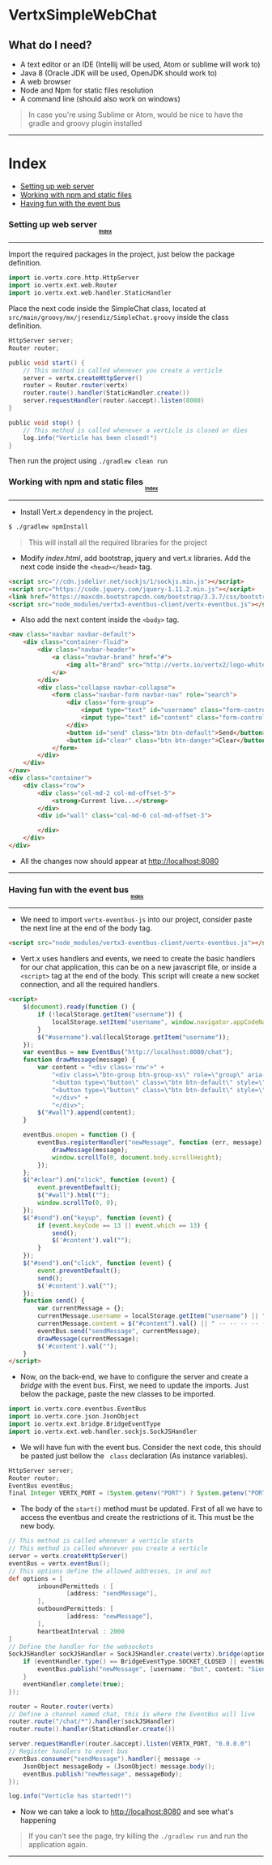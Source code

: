 # VertxSimpleWebChat

## What do I need?

* A text editor or an IDE (Intellij will be used, Atom or sublime will work to)
* Java 8 (Oracle JDK will be used, OpenJDK should work to)
* A web browser
* Node and Npm for static files resolution
* A command line (should also work on windows)

> In case you're using Sublime or Atom, would be nice to have the gradle and groovy plugin installed

------

# Index <a name="index"></a> 

* [Setting up web server](#link-1)
* [Working with npm and static files](#link-2)
* [Having fun with the event bus](#link-3)

### Setting up web server <sub><sub><sub>[Index](#index)</sub></sub></sub> <a name="link-1"></a>
------

Import the required packages in the project, just below the package definition.

```groovy
import io.vertx.core.http.HttpServer
import io.vertx.ext.web.Router
import io.vertx.ext.web.handler.StaticHandler
```


Place the next code inside the SimpleChat class, located at `src/main/groovy/mx/jresendiz/SimpleChat.groovy` inside the class definition.

```groovy
HttpServer server;
Router router;

public void start() {
    // This method is called whenever you create a verticle
    server = vertx.createHttpServer()
    router = Router.router(vertx)
    router.route().handler(StaticHandler.create())
    server.requestHandler(router.&accept).listen(8080)
}

public void stop() {
    // This method is called whenever a verticle is closed or dies
    log.info("Verticle has been closed!")
}
```

Then run the project using `./gradlew clean run`

### Working with npm and static files <sub><sub><sub>[Index](#index)</sub></sub></sub> <a name="link-2"></a>
------

* Install Vert.x dependency in the project.

```bash
$ ./gradlew npmInstall
```

> This will install all the required libraries for the project

* Modify _index.html_, add bootstrap, jquery and vert.x libraries. Add the next code inside the ```<head></head>``` tag.

```html
<script src="//cdn.jsdelivr.net/sockjs/1/sockjs.min.js"></script>
<script src="https://code.jquery.com/jquery-1.11.2.min.js"></script>
<link href="https://maxcdn.bootstrapcdn.com/bootstrap/3.3.7/css/bootstrap.min.css" rel="stylesheet" crossorigin="anonymous">
<script src="node_modules/vertx3-eventbus-client/vertx-eventbus.js"></script>

```
* Also add the next content inside the ```<body>``` tag.

```html
<nav class="navbar navbar-default">
    <div class="container-fluid">
        <div class="navbar-header">
            <a class="navbar-brand" href="#">
                <img alt="Brand" src="http://vertx.io/vertx2/logo-white-big.png" width="55px" height="20px">
            </a>
        </div>
        <div class="collapse navbar-collapse">
            <form class="navbar-form navbar-nav" role="search">
                <div class="form-group">
                    <input type="text" id="username" class="form-control" disabled>
                    <input type="text" id="content" class="form-control" placeholder="What do you wanna say?">
                </div>
                <button id="send" class="btn btn-default">Send</button>
                <button id="clear" class="btn btn-danger">Clear</button>
            </form>
        </div>
    </div>
</nav>
<div class="container">
    <div class="row">
        <div class="col-md-2 col-md-offset-5">
            <strong>Current live...</strong>
        </div>
        <div id="wall" class="col-md-6 col-md-offset-3">

        </div>
    </div>
</div>
```

* All the changes now should appear at [http://localhost:8080](http://localhost:8080) 

------
### Having fun with the event bus <a name="link-3"></a> <sub><sub><sub>[Index](#index)</sub></sub></sub>
------

* We need to import ```vertx-eventbus-js``` into our project, consider paste the next line at the end of the body tag.

```html
<script src="node_modules/vertx3-eventbus-client/vertx-eventbus.js"></script>
``` 

* Vert.x uses handlers and events, we need to create the basic handlers for our chat application, this can be on a new javascript file, or inside a ```<script>``` tag at the end of the body. This script will create a new socket connection, and all the required handlers. 

```html
<script>
    $(document).ready(function () {
        if (!localStorage.getItem("username")) {
            localStorage.setItem("username", window.navigator.appCodeName + "-" + parseInt(Math.random() * 100));
        }
        $("#username").val(localStorage.getItem("username"));
    });
    var eventBus = new EventBus("http://localhost:8080/chat");
    function drawMessage(message) {
        var content = "<div class='row'>" +
            "<div class=\"btn-group btn-group-xs\" role=\"group\" aria-label=\"...\" style=\"width:100% !important;\">" +
            "<button type=\"button\" class=\"btn btn-default\" style=\"width:20% !important;\">" + message.body.username + "</button>" +
            "<button type=\"button\" class=\"btn btn-default\" style=\"width:80% !important;\">" + message.body.content + "</button>" +
            "</div>" +
            "</div>";
        $("#wall").append(content);
    }

    eventBus.onopen = function () {
        eventBus.registerHandler("newMessage", function (err, message) {
            drawMessage(message);
            window.scrollTo(0, document.body.scrollHeight);
        });
    };
    $("#clear").on("click", function (event) {
        event.preventDefault();
        $("#wall").html("");
        window.scrollTo(0, 0);
    });
    $("#send").on("keyup", function (event) {
        if (event.keyCode == 13 || event.which == 13) {
            send();
            $('#content').val("");
        }
    });
    $("#send").on("click", function (event) {
        event.preventDefault();
        send();
        $('#content').val("");
    });
    function send() {
        var currentMessage = {};
        currentMessage.username = localStorage.getItem("username") || "anonymous";
        currentMessage.content = $("#content").val() || " -- -- -- -- -- --";
        eventBus.send("sendMessage", currentMessage);
        drawMessage(currentMessage);
        $('#content').val("");
    }
</script>
```

* Now, on the back-end, we have to configure the server and create a *bridge* with the event bus. First, we need to update the imports. Just below the package, paste the new classes to be imported.


```groovy
import io.vertx.core.eventbus.EventBus
import io.vertx.core.json.JsonObject
import io.vertx.ext.bridge.BridgeEventType
import io.vertx.ext.web.handler.sockjs.SockJSHandler
```
 
 * We will have fun with the event bus. Consider the next code, this should be pasted just bellow the ``` class``` declaration (As instance variables).
  
```groovy
HttpServer server;
Router router;
EventBus eventBus;
final Integer VERTX_PORT = (System.getenv("PORT") ? System.getenv("PORT") : "8080") as Integer
```
 
* The body of the ```start()``` method must be updated. First of all we have to access the eventbus and create the restrictions of it. This must be the new body.
 
```groovy
// This method is called whenever a verticle starts
// This method is called whenever you create a verticle
server = vertx.createHttpServer()
eventBus = vertx.eventBus();
// This options define the allowed addresses, in and out
def options = [
        inboundPermitteds : [
                [address: "sendMessage"],
        ],
        outboundPermitteds: [
                [address: "newMessage"],
        ],
        heartbeatInterval : 2000
]
// Define the handler for the websockets
SockJSHandler sockJSHandler = SockJSHandler.create(vertx).bridge(options, { eventHandler ->
    if (eventHandler.type() == BridgeEventType.SOCKET_CLOSED || eventHandler.type() == BridgeEventType.SOCKET_CREATED) {
        eventBus.publish("newMessage", [username: "Bot", content: "Siento un disturbio en la fuerza..."])
    }
    eventHandler.complete(true);
});

router = Router.router(vertx)
// Define a channel named chat, this is where the EventBus will live
router.route("/chat/*").handler(sockJSHandler)
router.route().handler(StaticHandler.create())

server.requestHandler(router.&accept).listen(VERTX_PORT, "0.0.0.0")
// Register handlers to event bus
eventBus.consumer("sendMessage").handler({ message ->
    JsonObject messageBody = (JsonObject) message.body();
    eventBus.publish("newMessage", messageBody);
});

log.info("Verticle has started!!")
 ```

* Now we can take a look to [http://localhost:8080](http://localhost:8080/) and see what's happening

> If you can't see the page, try killing the ```./gradlew run``` and run the application again.

----------
